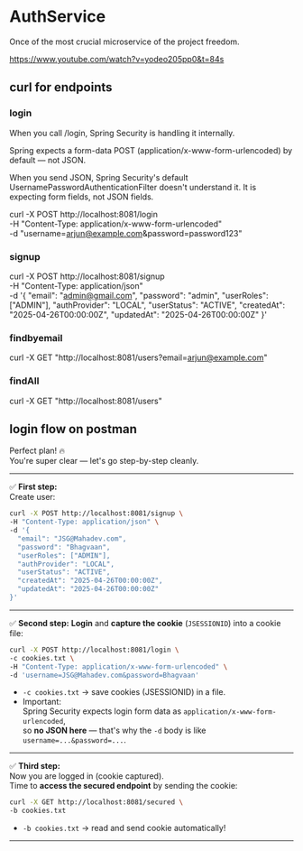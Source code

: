 # AuthService
Once of the most crucial microservice of the project freedom.

https://www.youtube.com/watch?v=yodeo205pp0&t=84s

## curl for endpoints

### login
When you call /login, Spring Security is handling it internally.

Spring expects a form-data POST (application/x-www-form-urlencoded) by default — not JSON.

When you send JSON, Spring Security's default UsernamePasswordAuthenticationFilter doesn't understand it.
It is expecting form fields, not JSON fields.

curl -X POST http://localhost:8081/login \
-H "Content-Type: application/x-www-form-urlencoded" \
-d "username=arjun@example.com&password=password123"

### signup
curl -X POST http://localhost:8081/signup \
-H "Content-Type: application/json" \
-d '{
"email": "admin@gmail.com",
"password": "admin",
"userRoles": ["ADMIN"],
"authProvider": "LOCAL",
"userStatus": "ACTIVE",
"createdAt": "2025-04-26T00:00:00Z",
"updatedAt": "2025-04-26T00:00:00Z"
}'

### findbyemail
curl -X GET "http://localhost:8081/users?email=arjun@example.com"
### findAll
curl -X GET "http://localhost:8081/users"

## login flow on postman

Perfect plan! 🔥  
You're super clear — let's go step-by-step cleanly.

---

✅ **First step:**   
Create user:
```bash
curl -X POST http://localhost:8081/signup \
-H "Content-Type: application/json" \
-d '{
  "email": "JSG@Mahadev.com",
  "password": "Bhagvaan",
  "userRoles": ["ADMIN"],
  "authProvider": "LOCAL",
  "userStatus": "ACTIVE",
  "createdAt": "2025-04-26T00:00:00Z",
  "updatedAt": "2025-04-26T00:00:00Z"
}'
```


---

✅ **Second step:** 
**Login** and **capture the cookie** (`JSESSIONID`) into a cookie file:

```bash
curl -X POST http://localhost:8081/login \
-c cookies.txt \
-H "Content-Type: application/x-www-form-urlencoded" \
-d 'username=JSG@Mahadev.com&password=Bhagvaan'
```

- `-c cookies.txt` → save cookies (JSESSIONID) in a file.
- Important:  
  Spring Security expects login form data as `application/x-www-form-urlencoded`,  
  so **no JSON here** — that's why the `-d` body is like `username=...&password=...`.

---

✅ **Third step:**  
Now you are logged in (cookie captured).  
Time to **access the secured endpoint** by sending the cookie:

```bash
curl -X GET http://localhost:8081/secured \
-b cookies.txt
```
- `-b cookies.txt` → read and send cookie automatically!

---

